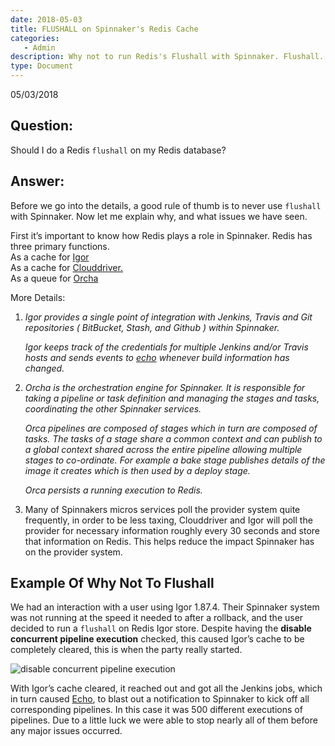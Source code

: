 ```yaml
---
date: 2018-05-03
title: FLUSHALL on Spinnaker's Redis Cache
categories:
   - Admin
description: Why not to run Redis's Flushall with Spinnaker. Flushall. Redis.
type: Document
---
```

05/03/2018

## Question:
Should I do a Redis `flushall` on my Redis database?

## Answer:
Before we go into the details, a good rule of thumb is to never use `flushall` with Spinnaker. Now let me explain why, and what issues we have seen. 

First it’s important to know how Redis plays a role in Spinnaker. Redis has three primary functions. <br/>
As a cache for [Igor](https://github.com/spinnaker/igor)<br/>
As a cache for [Clouddriver.](https://github.com/spinnaker/clouddriver) <br/>
As a queue for [Orcha](https://github.com/spinnaker/orca)<br/>

More Details:
1. *Igor provides a single point of integration with Jenkins, Travis and Git repositories ( BitBucket, Stash, and Github ) within Spinnaker.* 

    *Igor keeps track of the credentials for multiple Jenkins and/or Travis hosts and sends events to [echo](https://github.com/spinnaker/echo) whenever build information has changed.*

2. *Orcha is the orchestration engine for Spinnaker. It is responsible for taking a pipeline or task definition and managing the stages and tasks, coordinating the other Spinnaker services.*

    *Orca pipelines are composed of stages which in turn are composed of tasks. The tasks of a stage share a common context and can publish to a global context shared across the entire pipeline allowing multiple stages to co-ordinate. For example a bake stage publishes details of the image it creates which is then used by a deploy stage.*

    *Orca persists a running execution to Redis.*

3. Many of Spinnakers micros services poll the provider system quite frequently, in order to be less taxing, Clouddriver and Igor will poll the provider for necessary information roughly every 30 seconds and store that information on Redis. This helps reduce the impact Spinnaker has on the provider system.

## Example Of Why Not To Flushall
We had an interaction with a user using Igor 1.87.4. Their Spinnaker system was not running at the speed it needed to after a rollback, and the user decided to run a `flushall` on Redis Igor store.  Despite having the __disable concurrent pipeline execution__ checked, this caused Igor’s cache to be completely cleared, this is when the party really started. 

![disable concurrent pipeline execution](https://dha4w82d62smt.cloudfront.net/items/3f351d263V1y3K0I2Q3c/Image%202018-05-03%20at%209.22.21%20AM.png?X-CloudApp-Visitor-Id=3010088&v=a4b4b608)

With Igor’s cache cleared, it reached out and got all the Jenkins jobs, which in turn caused [Echo](https://github.com/spinnaker/echo), to blast out a notification to Spinnaker to kick off all corresponding pipelines. In this case it was 500 different executions of pipelines.  Due to a little luck we were able to stop nearly all of them before any major issues occurred.